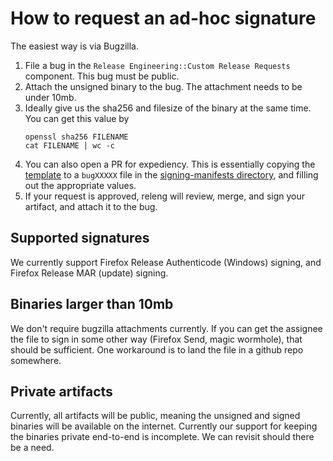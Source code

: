 # How to request an ad-hoc signature

The easiest way is via Bugzilla.

1. File a bug in the `Release Engineering::Custom Release Requests` component. This bug must be public.
2. Attach the unsigned binary to the bug. The attachment needs to be under 10mb.
3. Ideally give us the sha256 and filesize of the binary at the same time. You can get this value by
   ```
   openssl sha256 FILENAME
   cat FILENAME | wc -c
   ```
4. You can also open a PR for expediency. This is essentially copying the [template](https://github.com/mozilla-releng/adhoc-signing/blob/master/signing-manifests/example.yml.tmpl) to a `bugXXXXX` file in the [signing-manifests directory](https://github.com/mozilla-releng/adhoc-signing/tree/master/signing-manifests), and filling out the appropriate values.
5. If your request is approved, releng will review, merge, and sign your artifact, and attach it to the bug.

## Supported signatures

We currently support Firefox Release Authenticode (Windows) signing, and Firefox Release MAR (update) signing.

## Binaries larger than 10mb

We don't require bugzilla attachments currently. If you can get the assignee the file to sign in some other way (Firefox Send, magic wormhole), that should be sufficient. One workaround is to land the file in a github repo somewhere.

## Private artifacts

Currently, all artifacts will be public, meaning the unsigned and signed binaries will be available on the internet. Currently our support for keeping the binaries private end-to-end is incomplete. We can revisit should there be a need.
